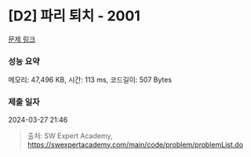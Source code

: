 # [D2] 파리 퇴치 - 2001 

[문제 링크](https://swexpertacademy.com/main/code/problem/problemDetail.do?contestProbId=AV5PzOCKAigDFAUq) 

### 성능 요약

메모리: 47,496 KB, 시간: 113 ms, 코드길이: 507 Bytes

### 제출 일자

2024-03-27 21:46



> 출처: SW Expert Academy, https://swexpertacademy.com/main/code/problem/problemList.do